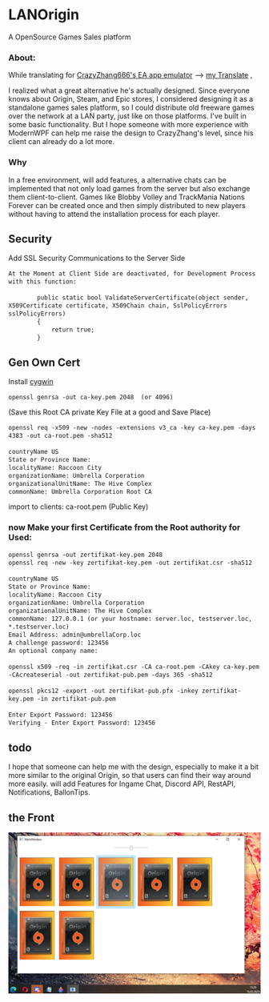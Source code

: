 # LANOrigin
 A OpenSource Games Sales platform 

### About:
While translating for [CrazyZhang666's EA app emulator](https://github.com/CrazyZhang666/EAappEmulater) --> [my Translate](https://github.com/Tratos/EAappEmulator_EN) ,

I realized what a great alternative he's actually designed. Since everyone knows about Origin, Steam, and Epic stores, I considered designing it as a standalone games sales platform, so I could distribute old freeware games over the network at a LAN party, just like on those platforms. I've built in some basic functionality. But I hope someone with more experience with ModernWPF can help me raise the design to CrazyZhang's level, since his client can already do a lot more.

### Why 
In a free environment, will add features, a alternative chats can be implemented that not only load games from the server but also exchange them client-to-client. Games like Blobby Volley and TrackMania Nations Forever can be created once and then simply distributed to new players without having to attend the installation process for each player.

## Security
Add SSL Security Communications to the Server Side
```
At the Moment at Client Side are deactivated, for Development Process with this function:

        public static bool ValidateServerCertificate(object sender, X509Certificate certificate, X509Chain chain, SslPolicyErrors sslPolicyErrors)
        {
            return true;
        }

```


## Gen Own Cert
Install [cygwin](https://www.ssl.com/how-to/install-openssl-on-windows-with-cygwin/)

```
openssl genrsa -out ca-key.pem 2048  (or 4096)
```
(Save this Root CA private Key File at a good and Save Place) 

```
openssl req -x509 -new -nodes -extensions v3_ca -key ca-key.pem -days 4383 -out ca-root.pem -sha512

countryName US
State or Province Name: 
localityName: Raccoon City
organizationName: Umbrella Corporation
organizationalUnitName: The Hive Complex
commonName: Umbrella Corporation Root CA
```
import to clients: ca-root.pem (Public Key)

### now Make your first Certificate from the Root authority for Used:

```
openssl genrsa -out zertifikat-key.pem 2048
openssl req -new -key zertifikat-key.pem -out zertifikat.csr -sha512

countryName US
State or Province Name: 
localityName: Raccoon City
organizationName: Umbrella Corporation
organizationalUnitName: The Hive Complex
commonName: 127.0.0.1 (or your hostname: server.loc, testserver.loc, *.testserver.loc)
Email Address: admin@umbrellaCorp.loc
A challenge password: 123456
An optional company name: 
  
openssl x509 -req -in zertifikat.csr -CA ca-root.pem -CAkey ca-key.pem -CAcreateserial -out zertifikat-pub.pem -days 365 -sha512

openssl pkcs12 -export -out zertifikat-pub.pfx -inkey zertifikat-key.pem -in zertifikat-pub.pem

Enter Export Password: 123456
Verifying - Enter Export Password: 123456
```

## todo
I hope that someone can help me with the design, especially to make it a bit more similar to the original Origin, so that users can find their way around more easily.
will add Features for Ingame Chat, Discord API, RestAPI, Notifications, BallonTips. 


## the Front
![LAN Origin Screenshot](originLAN.png)

